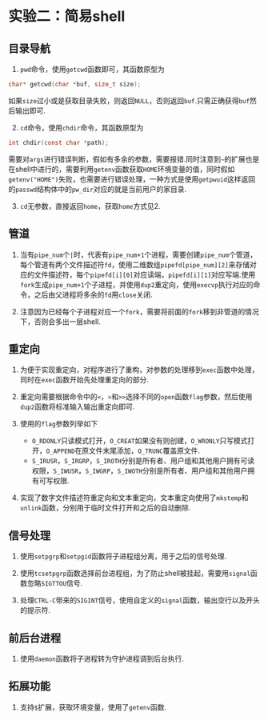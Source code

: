 # 实验二：简易shell

## 目录导航

1. `pwd`命令，使用`getcwd`函数即可，其函数原型为
```C
char* getcwd(char *buf, size_t size);
```
如果`size`过小或是获取目录失败，则返回`NULL`，否则返回`buf`.只需正确获得`buf`然后输出即可.

2. `cd`命令，使用`chdir`命令，其函数原型为
```C
int chdir(const char *path);
```
需要对`args`进行错误判断，假如有多余的参数，需要报错.同时注意到`~`的扩展也是在shell中进行的，需要利用`getenv`函数获取`HOME`环境变量的值，同时假如`getenv("HOME")`失败，也需要进行错误处理，一种方式是使用`getpwuid`这样返回的`passwd`结构体中的`pw_dir`对应的就是当前用户的家目录.

3. `cd`无参数，直接返回`home`，获取`home`方式见2.

## 管道

1. 当有`pipe_num`个`|`时，代表有`pipe_num+1`个进程，需要创建`pipe_num`个管道，每个管道有两个文件描述符`fd`，使用二维数组`pipefd[pipe_num][2]`来存储对应的文件描述符，每个`pipefd[i][0]`对应读端，`pipefd[i][1]`对应写端.使用`fork`生成`pipe_num+1`个子进程，并使用`dup2`重定向，使用`execvp`执行对应的命令，之后由父进程将多余的`fd`用`close`关闭.

2. 注意因为已经每个子进程对应一个`fork`，需要将前面的`fork`移到非管道的情况下，否则会多出一层shell.

## 重定向

1. 为便于实现重定向，对程序进行了重构，对参数的处理移到`exec`函数中处理，同时在`exec`函数开始先处理重定向的部分.

2. 重定向需要根据命令中的`<`，`>`和`>>`选择不同的`open`函数`flag`参数，然后使用`dup2`函数将标准输入输出重定向即可.

3. 使用的`flag`参数列举如下
   - `O_RDONLY`只读模式打开，`O_CREAT`如果没有则创建，`O_WRONLY`只写模式打开，`O_APPEND`在原文件末尾添加，`O_TRUNC`覆盖原文件.
   - `S_IRUSR`，`S_IRGRP`，`S_IROTH`分别是所有者、用户组和其他用户拥有可读权限，`S_IWUSR`，`S_IWGRP`，`S_IWOTH`分别是所有者、用户组和其他用户拥有可写权限.
  
4. 实现了数字文件描述符重定向和文本重定向，文本重定向使用了`mkstemp`和`unlink`函数，分别用于临时文件打开和之后的自动删除.

## 信号处理

1. 使用`setpgrp`和`setpgid`函数将子进程组分离，用于之后的信号处理.

2. 使用`tcsetpgrp`函数选择前台进程组，为了防止shell被挂起，需要用`signal`函数忽略`SIGTTOU`信号.

3. 处理`CTRL-C`带来的`SIGINT`信号，使用自定义的`signal`函数，输出空行以及开头的提示符.

## 前后台进程

1. 使用`daemon`函数将子进程转为守护进程调到后台执行.

## 拓展功能

1. 支持`$`扩展，获取环境变量，使用了`getenv`函数.
